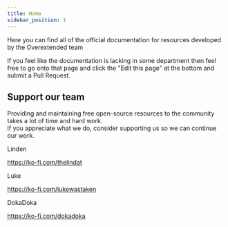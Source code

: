 ```yaml
---
title: Home
sidebar_position: 1
---
```


Here you can find all of the official documentation for resources developed by the Overextended team

If you feel like the documentation is lacking in some department then feel free to go onto that page and click the "Edit this page" at the bottom and submit a Pull Request.

## Support our team

Providing and maintaining free open-source resources to the community takes a lot of time and hard work.  
If you appreciate what we do, consider supporting us so we can continue our work.

<div style={{paddingLeft:"50px", lineHeight:"20px", background:"url('https://avatars.githubusercontent.com/u/65407488?s=70&v=4') no-repeat left", backgroundSize:"40px"}}>
Linden

https://ko-fi.com/thelindat

</div>

<div style={{paddingLeft:"50px", lineHeight:"20px", background:"url('https://avatars.githubusercontent.com/u/39926192?s=120&v=4') no-repeat left", backgroundSize:"40px"}}>
Luke

https://ko-fi.com/lukewastaken

</div>

<div style={{paddingLeft:"50px", lineHeight:"20px", background:"url('https://avatars.githubusercontent.com/u/31368547?s=120&v=4') no-repeat left", backgroundSize:"40px"}}>
DokaDoka

https://ko-fi.com/dokadoka

</div>
